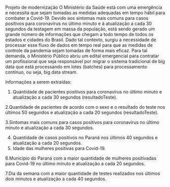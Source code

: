 Projeto de modernização
O Ministério da Saúde está com uma emergência e necessita que sejam tomadas as medidas adequadas em
tempo hábil para combater a Covid-19. Devido aos sintomas mais comuns para casos positivos para
coronavírus no último minuto e à atualização a cada 30 segundos da testagem em massa da população, está
sendo gerado um grande número de informações que chegam a todo tempo de todos os estados e cidades
do Brasil. Dado tal contexto, surgiu a necessidade de processar esse fluxo de dados em tempo real para que
as medidas de controle da pandemia sejam tomadas de forma mais eficaz.
Para tal demanda, o Ministério Público abriu um edital emergencial para contratar um profissional que seja
responsável por migrar o sistema tradicional de big data que está processando em lotes (batches) para
processamento contínuo, ou seja, big data stream.


Informações a serem extraídas: 

1. Quantidade de pacientes positivos para coronavírus no último minuto e atualização a cada 30 segundos
(resultadoTeste).

2.Quantidade de pacientes de acordo com o sexo e o resultado do teste nos últimos 50 segundos e atualização
a cada 20 segundos (resultadoTeste).

3.Sintomas mais comuns para casos positivos para coronavírus no último minuto e atualização a cada 30
segundos.

4. Quantidade de casos positivos no Paraná nos últimos 40 segundos e atualização a cada 20 segundos.
5. Idade das mulheres positivas para Covid-19.

6.Município do Paraná com a maior quantidade de mulheres positivadas para Covid-19 no último minuto e
atualização a cada 20 segundos.

7.Dia da semana com a maior quantidade de testes realizados nos últimos dois minutos e atualização a cada
40 segundos.
